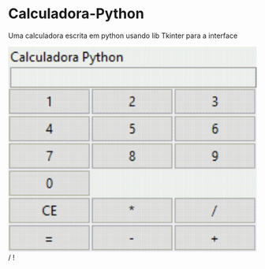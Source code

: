 # Calculadora-Python
Uma calculadora escrita em python usando lib Tkinter para a interface

![ Alt text](Calculadora-Python-2022-01-28-13-21-27.gif) / ! [](Calculadora-Python-2022-01-28-13-21-27.gif)
